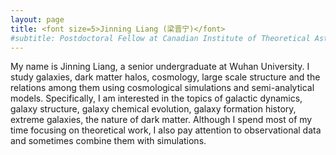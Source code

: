 ```yaml
---
layout: page
title: <font size=5>Jinning Liang (梁晋宁)</font>
#subtitle: Postdoctoral Fellow at Canadian Institute of Theoretical Astrophysics
---
```


My name is Jinning Liang, a senior undergraduate at Wuhan University. I study galaxies, dark matter halos, cosmology, large scale structure and the relations among them using cosmological simulations and semi-analytical models. Specifically, I am interested in the topics of galactic dynamics, galaxy structure, galaxy chemical evolution, galaxy formation history, extreme galaxies, the nature of dark matter. Although I spend most of my time focusing on theoretical work, I also pay attention to observational data and sometimes combine them with simulations.

